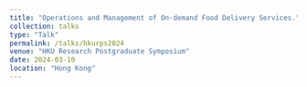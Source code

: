 ```yaml
---
title: "Operations and Management of On-demand Food Delivery Services."
collection: talks
type: "Talk"
permalink: /talks/hkurps2024
venue: "HKU Research Postgraduate Symposium"
date: 2024-03-10
location: "Hong Kong"
---
```

